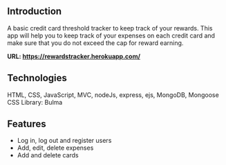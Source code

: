 ## Introduction

A basic credit card threshold tracker to keep track of your rewards. This app will help you to keep track of your expenses on each credit card and make sure that you do not exceed the cap for reward earning.

**URL: https://rewardstracker.herokuapp.com/**

## Technologies
HTML, CSS, JavaScript, MVC, nodeJs, express, ejs, MongoDB, Mongoose<br />
CSS Library: Bulma

## Features
- Log in, log out and register users
- Add, edit, delete expenses
- Add and delete cards
